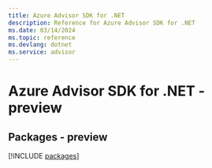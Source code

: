 ```yaml
---
title: Azure Advisor SDK for .NET
description: Reference for Azure Advisor SDK for .NET
ms.date: 03/14/2024
ms.topic: reference
ms.devlang: dotnet
ms.service: advisor
---
```

# Azure Advisor SDK for .NET - preview
## Packages - preview
[!INCLUDE [packages](advisor-index.md)]